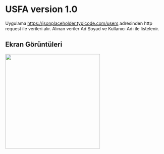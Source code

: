 # USFA version 1.0

Uygulama https://jsonplaceholder.typicode.com/users adresinden http request ile verileri alır.
Alınan veriler Ad Soyad ve Kullanıcı Adı ile listelenir.

## Ekran Görüntüleri

<img src="https://user-images.githubusercontent.com/63808749/186419081-6a5c1ab6-0827-4eb0-8368-d01e30b49605.png" height="300">
